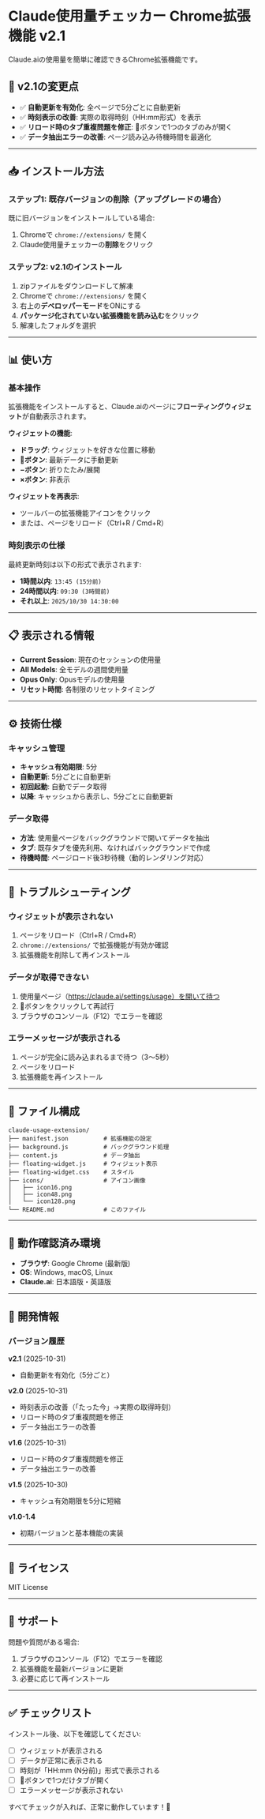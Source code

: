# Claude使用量チェッカー Chrome拡張機能 v2.1

Claude.aiの使用量を簡単に確認できるChrome拡張機能です。

## 🎉 v2.1の変更点

- ✅ **自動更新を有効化**: 全ページで5分ごとに自動更新
- ✅ **時刻表示の改善**: 実際の取得時刻（HH:mm形式）を表示
- ✅ **リロード時のタブ重複問題を修正**: 🔄ボタンで1つのタブのみが開く
- ✅ **データ抽出エラーの改善**: ページ読み込み待機時間を最適化

---

## 📥 インストール方法

### ステップ1: 既存バージョンの削除（アップグレードの場合）

既に旧バージョンをインストールしている場合:

1. Chromeで `chrome://extensions/` を開く
2. Claude使用量チェッカーの**削除**をクリック

### ステップ2: v2.1のインストール

1. zipファイルをダウンロードして解凍
2. Chromeで `chrome://extensions/` を開く
3. 右上の**デベロッパーモード**をONにする
4. **パッケージ化されていない拡張機能を読み込む**をクリック
5. 解凍したフォルダを選択

---

## 📊 使い方

### 基本操作

拡張機能をインストールすると、Claude.aiのページに**フローティングウィジェット**が自動表示されます。

**ウィジェットの機能**:
- **ドラッグ**: ウィジェットを好きな位置に移動
- **🔄ボタン**: 最新データに手動更新
- **−ボタン**: 折りたたみ/展開
- **×ボタン**: 非表示

**ウィジェットを再表示**:
- ツールバーの拡張機能アイコンをクリック
- または、ページをリロード（Ctrl+R / Cmd+R）

### 時刻表示の仕様

最終更新時刻は以下の形式で表示されます:

- **1時間以内**: `13:45 (15分前)`
- **24時間以内**: `09:30 (3時間前)`
- **それ以上**: `2025/10/30 14:30:00`

---

## 📋 表示される情報

- **Current Session**: 現在のセッションの使用量
- **All Models**: 全モデルの週間使用量
- **Opus Only**: Opusモデルの使用量
- **リセット時間**: 各制限のリセットタイミング

---

## ⚙️ 技術仕様

### キャッシュ管理

- **キャッシュ有効期限**: 5分
- **自動更新**: 5分ごとに自動更新
- **初回起動**: 自動でデータ取得
- **以降**: キャッシュから表示し、5分ごとに自動更新

### データ取得

- **方法**: 使用量ページをバックグラウンドで開いてデータを抽出
- **タブ**: 既存タブを優先利用、なければバックグラウンドで作成
- **待機時間**: ページロード後3秒待機（動的レンダリング対応）

---

## 🔧 トラブルシューティング

### ウィジェットが表示されない

1. ページをリロード（Ctrl+R / Cmd+R）
2. `chrome://extensions/` で拡張機能が有効か確認
3. 拡張機能を削除して再インストール

### データが取得できない

1. 使用量ページ（https://claude.ai/settings/usage）を開いて待つ
2. 🔄ボタンをクリックして再試行
3. ブラウザのコンソール（F12）でエラーを確認

### エラーメッセージが表示される

1. ページが完全に読み込まれるまで待つ（3〜5秒）
2. ページをリロード
3. 拡張機能を再インストール

---

## 📂 ファイル構成

```
claude-usage-extension/
├── manifest.json          # 拡張機能の設定
├── background.js          # バックグラウンド処理
├── content.js             # データ抽出
├── floating-widget.js     # ウィジェット表示
├── floating-widget.css    # スタイル
├── icons/                 # アイコン画像
│   ├── icon16.png
│   ├── icon48.png
│   └── icon128.png
└── README.md              # このファイル
```

---

## 🎯 動作確認済み環境

- **ブラウザ**: Google Chrome (最新版)
- **OS**: Windows, macOS, Linux
- **Claude.ai**: 日本語版・英語版

---

## 📝 開発情報

### バージョン履歴

**v2.1** (2025-10-31)
- 自動更新を有効化（5分ごと）

**v2.0** (2025-10-31)
- 時刻表示の改善（「たった今」→実際の取得時刻）
- リロード時のタブ重複問題を修正
- データ抽出エラーの改善

**v1.6** (2025-10-31)
- リロード時のタブ重複問題を修正
- データ抽出エラーの改善

**v1.5** (2025-10-30)
- キャッシュ有効期限を5分に短縮

**v1.0-1.4**
- 初期バージョンと基本機能の実装

---

## 📄 ライセンス

MIT License

---

## 🤝 サポート

問題や質問がある場合:
1. ブラウザのコンソール（F12）でエラーを確認
2. 拡張機能を最新バージョンに更新
3. 必要に応じて再インストール

---

## ✅ チェックリスト

インストール後、以下を確認してください:

- [ ] ウィジェットが表示される
- [ ] データが正常に表示される
- [ ] 時刻が「HH:mm (N分前)」形式で表示される
- [ ] 🔄ボタンで1つだけタブが開く
- [ ] エラーメッセージが表示されない

すべてチェックが入れば、正常に動作しています！🎉
